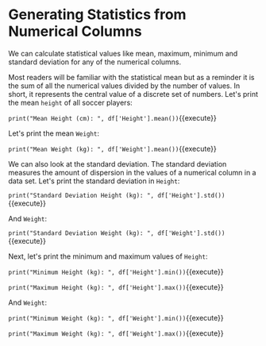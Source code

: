 # Generating Statistics from Numerical Columns

We can calculate statistical values like mean, maximum, minimum and standard deviation for any of the numerical columns. 


Most readers will be familiar with the statistical mean but as a reminder it is the sum of all the numerical values divided by the number of values. In short, it represents the central value of a discrete set of numbers. Let's print the mean `height` of all soccer players:

`print("Mean Height (cm): ", df['Height'].mean())`{{execute}}

Let's print the mean `Weight`:


`print("Mean Weight (kg): ", df['Weight'].mean())`{{execute}}

We can also look at the standard deviation. The standard deviation measures the amount of dispersion in the values of a numerical column in a data set.  Let's print the standard deviation in `Height`:


`print("Standard Deviation Height (kg): ", df['Height'].std())`{{execute}}

And `Weight`:

`print("Standard Deviation Weight (kg): ", df['Weight'].std())`{{execute}}


Next, let's print the minimum and maximum values of `Height`:


`print("Minimum Height (kg): ", df['Height'].min())`{{execute}}


`print("Maximum Height (kg): ", df['Height'].max())`{{execute}}


And `Weight`:

`print("Minimum Weight (kg): ", df['Weight'].min())`{{execute}}


`print("Maximum Weight (kg): ", df['Weight'].max())`{{execute}}



